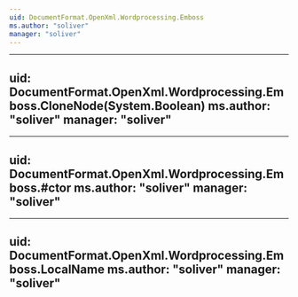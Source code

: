 ```yaml
---
uid: DocumentFormat.OpenXml.Wordprocessing.Emboss
ms.author: "soliver"
manager: "soliver"
---
```


---
uid: DocumentFormat.OpenXml.Wordprocessing.Emboss.CloneNode(System.Boolean)
ms.author: "soliver"
manager: "soliver"
---

---
uid: DocumentFormat.OpenXml.Wordprocessing.Emboss.#ctor
ms.author: "soliver"
manager: "soliver"
---

---
uid: DocumentFormat.OpenXml.Wordprocessing.Emboss.LocalName
ms.author: "soliver"
manager: "soliver"
---
